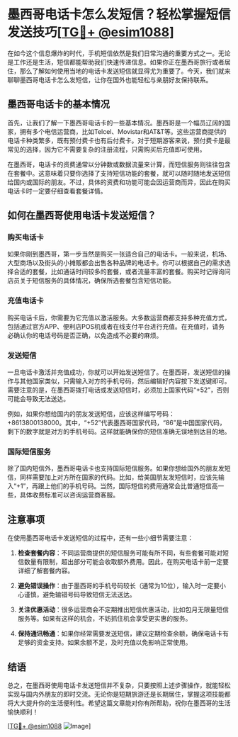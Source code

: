 # 墨西哥电话卡怎么发短信？轻松掌握短信发送技巧[[TG💪+ @esim1088](https://t.me/s/esim1088)]

在如今这个信息爆炸的时代，手机短信依然是我们日常沟通的重要方式之一。无论是工作还是生活，短信都能帮助我们快速传递信息。如果你正在墨西哥旅行或者居住，那么了解如何使用当地的电话卡发送短信就显得尤为重要了。今天，我们就来聊聊墨西哥电话卡怎么发短信，让你在国外也能轻松与亲朋好友保持联系。

## 墨西哥电话卡的基本情况

首先，让我们了解一下墨西哥电话卡的一些基本情况。墨西哥是一个幅员辽阔的国家，拥有多个电信运营商，比如Telcel、Movistar和AT&T等。这些运营商提供的电话卡种类繁多，既有预付费卡也有后付费卡。对于短期游客来说，预付费卡是最常见的选择，因为它不需要复杂的注册流程，只需购买后充值即可使用。

在墨西哥，电话卡的资费通常以分钟数或数据流量来计算，而短信服务则往往包含在套餐中。这意味着只要你选择了支持短信功能的套餐，就可以随时随地发送短信给国内或国际的朋友。不过，具体的资费和功能可能会因运营商而异，因此在购买电话卡时一定要仔细查看套餐详情。

## 如何在墨西哥使用电话卡发送短信？

### 购买电话卡

如果你刚到墨西哥，第一步当然是购买一张适合自己的电话卡。一般来说，机场、大型商场以及街头的小摊贩都会出售各种品牌的电话卡。你可以根据自己的需求选择合适的套餐，比如通话时间较多的套餐，或者流量丰富的套餐。购买时记得询问店员关于短信服务的具体情况，确保所选套餐包含短信功能。

### 充值电话卡

购买电话卡后，你需要为它充值以激活服务。大多数运营商都支持多种充值方式，包括通过官方APP、便利店POS机或者在线支付平台进行充值。在充值时，请务必确认你的电话号码是否正确，以免造成不必要的麻烦。

### 发送短信

一旦电话卡激活并充值成功，你就可以开始发送短信了。在墨西哥，发送短信的操作与其他国家类似，只需输入对方的手机号码，然后编辑好内容按下发送键即可。需要注意的是，在墨西哥拨打电话或发送短信时，必须加上国家代码“+52”，否则可能会导致无法送达。

例如，如果你想给国内的朋友发送短信，应该这样编写号码：+8613800138000。其中，“+52”代表墨西哥国家代码，“86”是中国国家代码，剩下的数字就是对方的手机号码。这样就能确保你的短信准确无误地到达目的地。

### 国际短信服务

除了国内短信外，墨西哥电话卡也支持国际短信服务。如果你想给国外的朋友发短信，同样需要加上对方所在国家的代码。比如，给美国朋友发短信时，应该先输入“+1”，再跟上他们的手机号码。当然，国际短信的费用通常会比普通短信高一些，具体收费标准可以咨询运营商客服。

## 注意事项

在使用墨西哥电话卡发送短信的过程中，还有一些小细节需要注意：

1. **检查套餐内容**：不同运营商提供的短信服务可能有所不同，有些套餐可能对短信数量有限制，超出部分可能会收取额外费用。因此，在购买电话卡前一定要详细了解套餐内容。

2. **避免错误操作**：由于墨西哥的手机号码较长（通常为10位），输入时一定要小心谨慎，避免输错号码导致短信无法送达。

3. **关注优惠活动**：很多运营商会不定期推出短信优惠活动，比如包月无限量短信服务等。如果有这样的机会，不妨抓住机会享受更实惠的服务。

4. **保持通讯畅通**：如果你经常需要发送短信，建议定期检查余额，确保电话卡有足够的资金支持。如果余额不足，及时充值以免影响正常使用。

## 结语

总之，在墨西哥使用电话卡发送短信并不复杂，只要按照上述步骤操作，就能轻松实现与国内外朋友的即时交流。无论你是短期旅游还是长期居住，掌握这项技能都将大大提升你的生活便利性。希望这篇文章能对你有所帮助，祝你在墨西哥的生活愉快顺利！

[[TG💪+ @esim1088](https://t.me/s/esim1088) ![Image](https://i.postimg.cc/4NQfJmqS/Snipaste-2025-05-13-00-14-12.png)]